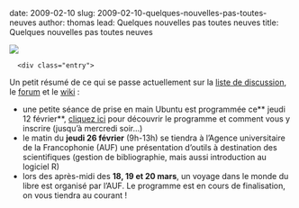 date: 2009-02-10
slug: 2009-02-10-quelques-nouvelles-pas-toutes-neuves
author: thomas
lead: Quelques nouvelles pas toutes neuves
title: Quelques nouvelles pas toutes neuves


[![](undefined)](undefined)

    
      <div class="entry">

Un petit résumé de ce qui se passe actuellement sur la [liste de discussion](http://dakarlug.org/liste), le [forum](http://dakarlug.org/forum) et le [wiki](http://dakarlug.org/wiki)&nbsp;:

*   une petite séance de prise en main Ubuntu est programmée ce** jeudi 12 février**, [cliquez ici](http://dakarlug.org/wiki/PriseEnMainUbuntu12F%C3%A9vrier2009) pour découvrir le programme et comment vous y inscrire (jusqu’à mercredi&nbsp;soir…)
*   le matin du **jeudi 26 février** (9h-13h) se tiendra à
l’Agence universitaire de la Francophonie (<span class="caps">AUF</span>) une présentation
d’outils à destination des scientifiques (gestion de bibliographie,
mais aussi introduction au logiciel&nbsp;R)
*   lors des après-midi des **18, 19 et 20 mars**, un
voyage dans le monde du libre est organisé par l’<span class="caps">AUF</span>. Le programme est
en cours de finalisation, on vous tiendra au courant&nbsp;!</div>

    